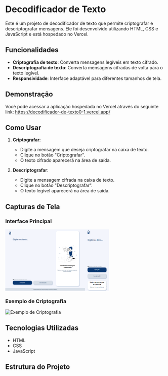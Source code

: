 # Decodificador de Texto

Este é um projeto de decodificador de texto que permite criptografar e descriptografar mensagens. Ele foi desenvolvido utilizando HTML, CSS e JavaScript e está hospedado no Vercel.

## Funcionalidades

- **Criptografia de texto**: Converta mensagens legíveis em texto cifrado.
- **Descriptografia de texto**: Converta mensagens cifradas de volta para o texto legível.
- **Responsividade**: Interface adaptável para diferentes tamanhos de tela.

## Demonstração

Você pode acessar a aplicação hospedada no Vercel através do seguinte link: https://decodificador-de-texto0-1.vercel.app/

## Como Usar

1. **Criptografar**:
    - Digite a mensagem que deseja criptografar na caixa de texto.
    - Clique no botão "Criptografar".
    - O texto cifrado aparecerá na área de saída.

2. **Descriptografar**:
    - Digite a mensagem cifrada na caixa de texto.
    - Clique no botão "Descriptografar".
    - O texto legível aparecerá na área de saída.

## Capturas de Tela

### Interface Principal
<div style="display: flex;">
  <img src="img/decodificadorDesktop.png" alt="Descrição da Imagem 1" style="width: 50%;" />
  <img src="img/decodificadorMobile.png" alt="Descrição da Imagem 2" style="width: 15%;" />
</div>


### Exemplo de Criptografia
![Exemplo de Criptografia](link-para-sua-imagem.png)

## Tecnologias Utilizadas

- HTML
- CSS
- JavaScript

## Estrutura do Projeto




